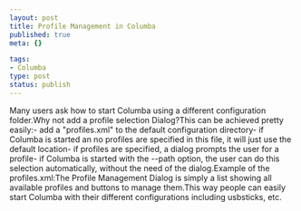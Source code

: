 ```yaml
--- 
layout: post
title: Profile Management in Columba
published: true
meta: {}

tags: 
- Columba
type: post
status: publish
---
```

Many users ask how to start Columba using a different configuration folder.Why not add a profile selection Dialog?This can be achieved pretty easily:- add a "profiles.xml" to the default configuration directory- if Columba is started an no profiles are specified in this file, it will just use the default location- if profiles are specified, a dialog prompts the user for a profile- if Columba is started with the --path option, the user can do this selection  automatically, without the need of the dialog.Example of the profiles.xml:The Profile Management Dialog is simply a list showing all available profiles and buttons to manage them.This way people can easily start Columba with their different configurations including usbsticks, etc.
